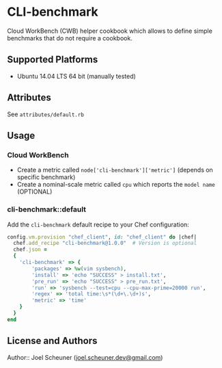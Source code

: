 # CLI-benchmark

Cloud WorkBench (CWB) helper cookbook which allows to define simple benchmarks that do not require a cookbook.

## Supported Platforms

* Ubuntu 14.04 LTS 64 bit (manually tested)

## Attributes

See `attributes/default.rb`

## Usage

### Cloud WorkBench

* Create a metric called `node['cli-benchmark']['metric']` (depends on specific benchmark)
* Create a nominal-scale metric called `cpu` which reports the `model name` (OPTIONAL)

### cli-benchmark::default

Add the `cli-benchmark` default recipe to your Chef configuration:

```ruby
config.vm.provision "chef_client", id: "chef_client" do |chef|
  chef.add_recipe "cli-benchmark@1.0.0"  # Version is optional
  chef.json =
  {
    'cli-benchmark' => {
        'packages' => %w(vim sysbench),
        'install' => 'echo "SUCCESS" > install.txt',
        'pre_run' => 'echo "SUCCESS" > pre_run.txt',
        'run' => 'sysbench --test=cpu --cpu-max-prime=20000 run',
        'regex' => 'total time:\s*(\d+\.\d+)s',
        'metric' => 'time'
    }
  }
end
```

## License and Authors

Author:: Joel Scheuner (joel.scheuner.dev@gmail.com)
